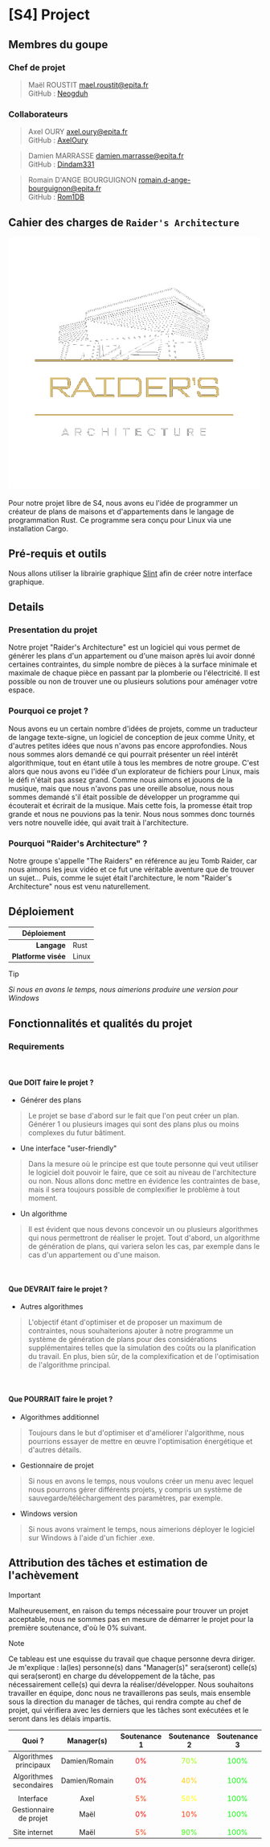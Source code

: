 # [S4] Project
## Membres du goupe
### Chef de projet
> Maël ROUSTIT <mael.roustit@epita.fr><br/>
GitHub : [Neogduh](https://github.com/Neogduh)

### Collaborateurs
> Axel OURY <axel.oury@epita.fr><br/>
GitHub : [AxelOury](https://github.com/AxelOury)

> Damien MARRASSE <damien.marrasse@epita.fr><br/>
GitHub : [Dindam331](https://github.com/Dindam331)

> Romain D'ANGE BOURGUIGNON <romain.d-ange-bourguignon@epita.fr><br/>
GitHub : [Rom1DB](https://github.com/Rom1DB)

## Cahier des charges de `Raider's Architecture`
![Logo de Raider's Architecture](assets/icon.png)</br></br>
Pour notre projet libre de S4, nous avons eu l'idée de programmer un créateur de plans de maisons et d'appartements dans le langage de programmation Rust. Ce programme sera conçu pour Linux via une installation Cargo.

## Pré-requis et outils
Nous allons utiliser la librairie graphique [Slint](https://crates.io/crates/slint) afin de créer notre interface graphique.

## Details
### Presentation du projet
Notre projet "Raider's Architecture" est un logiciel qui vous permet de générer les plans d'un appartement ou d'une maison après lui avoir donné certaines contraintes, du simple nombre de pièces à la surface minimale et maximale de chaque pièce en passant par la plomberie ou l'électricité. Il est possible ou non de trouver une ou plusieurs solutions pour aménager votre espace.

### Pourquoi ce projet ?
Nous avons eu un certain nombre d'idées de projets, comme un traducteur de langage texte-signe, un logiciel de conception de jeux comme Unity, et d'autres petites idées que nous n'avons pas encore approfondies. Nous nous sommes alors demandé ce qui pourrait présenter un réel intérêt algorithmique, tout en étant utile à tous les membres de notre groupe. C'est alors que nous avons eu l'idée d'un explorateur de fichiers pour Linux, mais le défi n'était pas assez grand. Comme nous aimons et jouons de la musique, mais que nous n'avons pas une oreille absolue, nous nous sommes demandé s'il était possible de développer un programme qui écouterait et écrirait de la musique. Mais cette fois, la promesse était trop grande et nous ne pouvions pas la tenir. Nous nous sommes donc tournés vers notre nouvelle idée, qui avait trait à l'architecture.

### Pourquoi "Raider's Architecture" ?
Notre groupe s'appelle "The Raiders" en référence au jeu Tomb Raider, car nous aimons les jeux vidéo et ce fut une véritable aventure que de trouver un sujet... Puis, comme le sujet était l'architecture, le nom "Raider's Architecture" nous est venu naturellement.

## Déploiement
|Déploiement||
|---:|:---|
|**Langage**|Rust|
|**Platforme visée**|Linux|

> [!TIP]
> _Si nous en avons le temps, nous aimerions produire une version pour Windows_

## Fonctionnalités et qualités du projet
### Requirements
<br/>

#### Que **DOIT** faire le projet ?<br/>
* Générer des plans
> Le projet se base d'abord sur le fait que l'on peut créer un plan. Générer 1 ou plusieurs images qui sont des plans plus ou moins complexes du futur bâtiment.

* Une interface "user-friendly"
> Dans la mesure où le principe est que toute personne qui veut utiliser le logiciel doit pouvoir le faire, que ce soit au niveau de l'architecture ou non. Nous allons donc mettre en évidence les contraintes de base, mais il sera toujours possible de complexifier le problème à tout moment.

* Un algorithme
> Il est évident que nous devons concevoir un ou plusieurs algorithmes qui nous permettront de réaliser le projet. Tout d'abord, un algorithme de génération de plans, qui variera selon les cas, par exemple dans le cas d'un appartement ou d'une maison.

<br/>

#### Que **DEVRAIT** faire le projet ?<br/>
* Autres algorithmes
> L'objectif étant d'optimiser et de proposer un maximum de contraintes, nous souhaiterions ajouter à notre programme un système de génération de plans pour des considérations supplémentaires telles que la simulation des coûts ou la planification du travail. En plus, bien sûr, de la complexification et de l'optimisation de l'algorithme principal.

<br/>

#### Que **POURRAIT** faire le projet ?<br/>
* Algorithmes additionnel
> Toujours dans le but d'optimiser et d'améliorer l'algorithme, nous pourrions essayer de mettre en œuvre l'optimisation énergétique et d'autres détails.

* Gestionnaire de projet
> Si nous en avons le temps, nous voulons créer un menu avec lequel nous pourrons gérer différents projets, y compris un système de sauvegarde/téléchargement des paramètres, par exemple.

* Windows version
> Si nous avons vraiment le temps, nous aimerions déployer le logiciel sur Windows à l'aide d'un fichier .exe.

## Attribution des tâches et estimation de l'achèvement

> [!IMPORTANT]  
> Malheureusement, en raison du temps nécessaire pour trouver un projet acceptable, nous ne sommes pas en mesure de démarrer le projet pour la première soutenance, d'où le 0% suivant.

> [!NOTE]  
> Ce tableau est une esquisse du travail que chaque personne devra diriger. Je m'explique : la(les) personne(s) dans "Manager(s)" sera(seront) celle(s) qui sera(seront) en charge du développement de la tâche, pas nécessairement celle(s) qui devra la réaliser/développer. Nous souhaitons travailler en équipe, donc nous ne travaillerons pas seuls, mais ensemble sous la direction du manager de tâches, qui rendra compte au chef de projet, qui vérifiera avec les derniers que les tâches sont exécutées et le seront dans les délais impartis.

|**Quoi ?**|**Manager(s)**|**Soutenance 1**|**Soutenance 2**|**Soutenance 3**|
|:-:|:-:|:-:|:-:|:-:|
|Algorithmes principaux|Damien/Romain|<span style="color: #FF0000">0%</span>|<span style="color: #99FF00">70%</span>|<span style="color: #00FF00">100%</span>|
|Algorithmes secondaires|Damien/Romain|<span style="color: #FF0000">0%</span>|<span style="color: #FFCC00">40%</span>|<span style="color: #00FF00">100%</span>|
||||||
|Interface|Axel|<span style="color: #FF3300">5%</span>|<span style="color: #FFFF00">50%</span>|<span style="color: #00FF00">100%</span>|
|Gestionnaire de projet|Maël|<span style="color: #FF0000">0%</span>|<span style="color: #FF3300">10%</span>|<span style="color: #00FF00">100%</span>|
||||||
|Site internet|Maël|<span style="color: #FF3300">5%</span>|<span style="color: #33FF00">90%</span>|<span style="color: #00FF00">100%</span>|